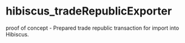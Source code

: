 # hibiscus_tradeRepublicExporter
proof of concept - Prepared trade republic transaction for import into Hibiscus.
